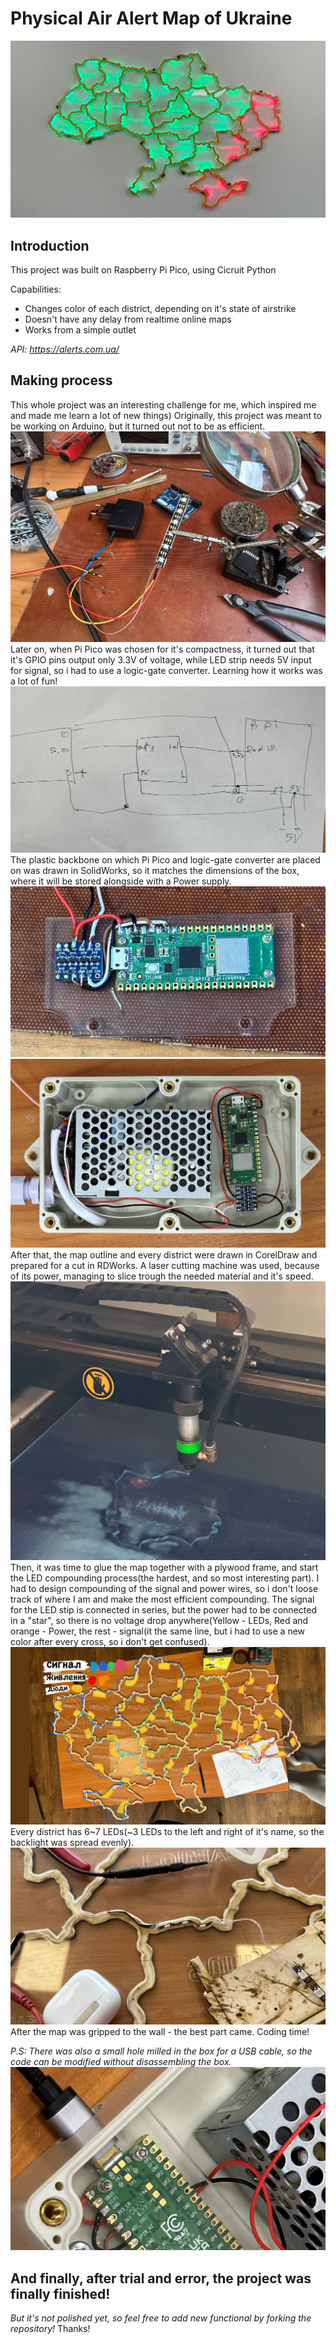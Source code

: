 # Physical Air Alert Map of Ukraine
![alt text](https://github.com/MoonLighTingPY/airstrike_map_Ukraine/blob/main/images/17.jpg?raw=true)
## Introduction
This project was built on Raspberry Pi Pico, using Cicruit Python

Capabilities:
- Changes color of each district, depending on it's state of airstrike
- Doesn't have any delay from realtime online maps
- Works from a simple outlet

*API: https://alerts.com.ua/*

## Making process
This whole project was an interesting challenge for me, which inspired me and made me learn a lot of new things)
Originally, this project was meant to be working on Arduino, but it turned out not to be as efficient.
![alt text](https://github.com/MoonLighTingPY/airstrike_map_Ukraine/blob/main/images/2.jpg?raw=true)
Later on, when Pi Pico was chosen for it's compactness, it turned out that it's GPIO pins output only 3.3V of voltage, while LED strip needs 5V input for signal,
so i had to use a logic-gate converter. Learning how it works was a lot of fun!
![alt text](https://github.com/MoonLighTingPY/airstrike_map_Ukraine/blob/main/images/3.jpg?raw=true)
The plastic backbone on which Pi Pico and logic-gate converter are placed on was drawn in SolidWorks,
so it matches the dimensions of the box, where it will be stored alongside with a Power supply.
![alt text](https://github.com/MoonLighTingPY/airstrike_map_Ukraine/blob/main/images/4.jpg?raw=true)
![alt text](https://github.com/MoonLighTingPY/airstrike_map_Ukraine/blob/main/images/5.jpg?raw=true)
After that, the map outline and every district were drawn in CorelDraw and prepared for a cut in RDWorks. A laser cutting machine was used, because of its power, managing to slice trough the needed material and it's speed.
![alt text](https://github.com/MoonLighTingPY/airstrike_map_Ukraine/blob/main/images/8.jpg?raw=true)
Then, it was time to glue the map together with a plywood frame, and start the LED compounding process(the hardest, and so most interesting part).
I had to design compounding of the signal and power wires, so i don't loose track of where I am and make the most efficient compounding. The signal for the LED stip is connected in series, but the power had to be connected in a "star", so there is no voltage drop anywhere(Yellow - LEDs, Red and orange - Power, the rest - signal(it the same line, but i had to use a new color after every cross, so i don't get confused).
![alt text](https://github.com/MoonLighTingPY/airstrike_map_Ukraine/blob/main/images/10.jpg?raw=true)
Every district has 6~7 LEDs(~3 LEDs to the left and right of it's name, so the backlight was spread evenly).
![alt text](https://github.com/MoonLighTingPY/airstrike_map_Ukraine/blob/main/images/14.jpg?raw=true)
After the map was gripped to the wall - the best part came. Coding time!

*P.S: There was also a small hole milled in the box for a USB cable, so the code can be modified without disassembling the box.*
![alt text](https://github.com/MoonLighTingPY/airstrike_map_Ukraine/blob/main/images/12.jpg?raw=true)
## And finally, after trial and error, the project was finally finished!
*But it's not polished yet, so feel free to add new functional by forking the repository!* Thanks!




